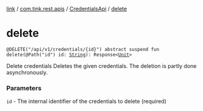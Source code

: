 [link](../../index.md) / [com.tink.rest.apis](../index.md) / [CredentialsApi](index.md) / [delete](./delete.md)

# delete

`@DELETE("/api/v1/credentials/{id}") abstract suspend fun delete(@Path("id") id: `[`String`](https://kotlinlang.org/api/latest/jvm/stdlib/kotlin/-string/index.html)`): Response<`[`Unit`](https://kotlinlang.org/api/latest/jvm/stdlib/kotlin/-unit/index.html)`>`

Delete credentials
Deletes the given credentials. The deletion is partly done asynchronously.

### Parameters

`id` - The internal identifier of the credentials to delete (required)